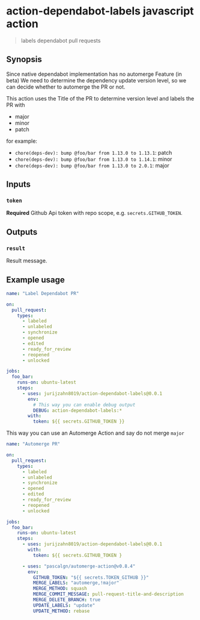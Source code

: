 # action-dependabot-labels javascript action

> labels dependabot pull requests

## Synopsis

Since native dependabot implementation has no automerge Feature (in beta)
We need to determine the dependency update version level, so we can decide
whether to automerge the PR or not.

This action uses the Title of the PR to determine version level and labels
the PR with

- major
- minor
- patch

for example:

- `chore(deps-dev): bump @foo/bar from 1.13.0 to 1.13.1`: patch
- `chore(deps-dev): bump @foo/bar from 1.13.0 to 1.14.1`: minor
- `chore(deps-dev): bump @foo/bar from 1.13.0 to 2.0.1`: major

## Inputs

### `token`

**Required** Github Api token with repo scope, e.g. `secrets.GITHUB_TOKEN`.

## Outputs

### `result`

Result message.

## Example usage

```yml
name: "Label Dependabot PR"

on:
  pull_request:
    types:
      - labeled
      - unlabeled
      - synchronize
      - opened
      - edited
      - ready_for_review
      - reopened
      - unlocked

jobs:
  foo_bar:
    runs-on: ubuntu-latest
    steps:
      - uses: jurijzahn8019/action-dependabot-labels@0.0.1
        env:
          # This way you can enable debug output
          DEBUG: action-dependabot-labels:*
        with:
          token: ${{ secrets.GITHUB_TOKEN }}
```

This way you can use an Automerge Action and say do not merge `major`

```yml
name: "Automerge PR"

on:
  pull_request:
    types:
      - labeled
      - unlabeled
      - synchronize
      - opened
      - edited
      - ready_for_review
      - reopened
      - unlocked

jobs:
  foo_bar:
    runs-on: ubuntu-latest
    steps:
      - uses: jurijzahn8019/action-dependabot-labels@0.0.1
        with:
          token: ${{ secrets.GITHUB_TOKEN }

      - uses: "pascalgn/automerge-action@v0.8.4"
        env:
          GITHUB_TOKEN: "${{ secrets.TOKEN_GITHUB }}"
          MERGE_LABELS: "automerge,!major"
          MERGE_METHOD: squash
          MERGE_COMMIT_MESSAGE: pull-request-title-and-description
          MERGE_DELETE_BRANCH: true
          UPDATE_LABELS: "update"
          UPDATE_METHOD: rebase
```
